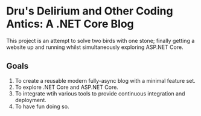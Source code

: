 # Dru's Delirium and Other Coding Antics: A .NET Core Blog

This project is an attempt to solve two birds with one stone; finally getting a website up and running
whilst simultaneously exploring ASP.NET Core.

## Goals

1. To create a reusable modern fully-async blog with a minimal feature set.
2. To explore .NET Core and ASP.NET Core.
3. To integrate wtih various tools to provide continuous integration and deployment.
4. To have fun doing so.